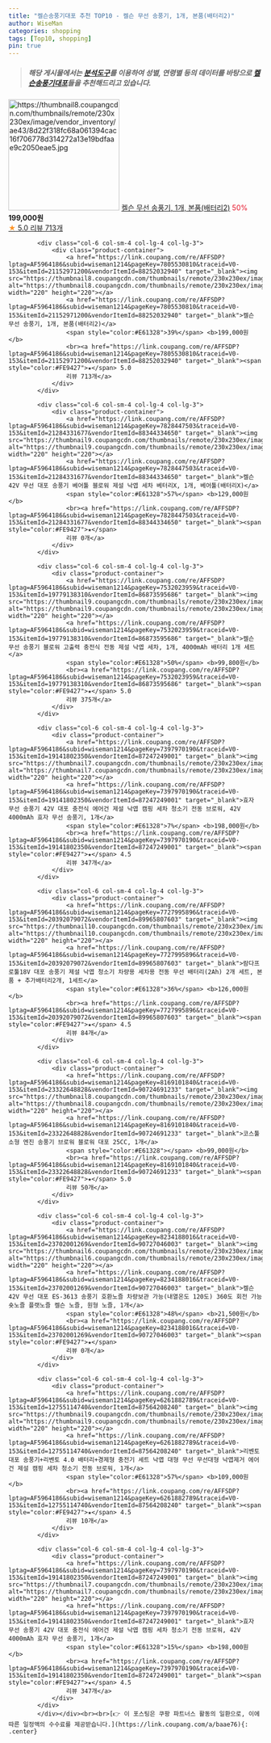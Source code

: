 ```yaml
---
title: "켈슨송풍기대포 추천 TOP10 - 켈슨 무선 송풍기, 1개, 본품(배터리2)"
author: WiseMan
categories: shopping
tags: [Top10, shopping]
pin: true
---
```


> ##### 해당 게시물에서는 [**분석도구**](https://itemscout.io/)를 이용하여 **성별**, **연령별** 등의 데이터를 바탕으로 [**켈슨송풍기대포**](https://link.coupang.com/a/baae76)들을 추천해드리고 있습니다.
<div class="container"><div class="row">
            <div class="col-6 col-sm-4 col-lg-4 col-lg-3">
                <div class="product-container">
                    <a href="https://link.coupang.com/re/AFFSDP?lptag=AF5964186&subid=wiseman1214&pageKey=7805530810&traceid=V0-153&itemId=21152971200&vendorItemId=88252032940" target="_blank"><img src="https://thumbnail8.coupangcdn.com/thumbnails/remote/230x230ex/image/vendor_inventory/ae43/8d22f318fc68a061394cac16f706778d314272a13e19bdfaae9c2050eae5.jpg" alt="https://thumbnail8.coupangcdn.com/thumbnails/remote/230x230ex/image/vendor_inventory/ae43/8d22f318fc68a061394cac16f706778d314272a13e19bdfaae9c2050eae5.jpg" width="220" height="220"></a>
                    <a href="https://link.coupang.com/re/AFFSDP?lptag=AF5964186&subid=wiseman1214&pageKey=7805530810&traceid=V0-153&itemId=21152971200&vendorItemId=88252032940" target="_blank">켈슨 무선 송풍기, 1개, 본품(배터리2)</a>
                    <span style="color:#E61328">50%</span> <b>199,000원</b>
                    <br><a href="https://link.coupang.com/re/AFFSDP?lptag=AF5964186&subid=wiseman1214&pageKey=7805530810&traceid=V0-153&itemId=21152971200&vendorItemId=88252032940" target="_blank"><span style="color:#FE9427">★</span> 5.0
                    리뷰 713개</a>
                </div>
            </div>
            
            <div class="col-6 col-sm-4 col-lg-4 col-lg-3">
                <div class="product-container">
                    <a href="https://link.coupang.com/re/AFFSDP?lptag=AF5964186&subid=wiseman1214&pageKey=7805530810&traceid=V0-153&itemId=21152971200&vendorItemId=88252032940" target="_blank"><img src="https://thumbnail8.coupangcdn.com/thumbnails/remote/230x230ex/image/vendor_inventory/ae43/8d22f318fc68a061394cac16f706778d314272a13e19bdfaae9c2050eae5.jpg" alt="https://thumbnail8.coupangcdn.com/thumbnails/remote/230x230ex/image/vendor_inventory/ae43/8d22f318fc68a061394cac16f706778d314272a13e19bdfaae9c2050eae5.jpg" width="220" height="220"></a>
                    <a href="https://link.coupang.com/re/AFFSDP?lptag=AF5964186&subid=wiseman1214&pageKey=7805530810&traceid=V0-153&itemId=21152971200&vendorItemId=88252032940" target="_blank">켈슨 무선 송풍기, 1개, 본품(배터리2)</a>
                    <span style="color:#E61328">39%</span> <b>199,000원</b>
                    <br><a href="https://link.coupang.com/re/AFFSDP?lptag=AF5964186&subid=wiseman1214&pageKey=7805530810&traceid=V0-153&itemId=21152971200&vendorItemId=88252032940" target="_blank"><span style="color:#FE9427">★</span> 5.0
                    리뷰 713개</a>
                </div>
            </div>
            
            <div class="col-6 col-sm-4 col-lg-4 col-lg-3">
                <div class="product-container">
                    <a href="https://link.coupang.com/re/AFFSDP?lptag=AF5964186&subid=wiseman1214&pageKey=7828447503&traceid=V0-153&itemId=21284331677&vendorItemId=88344334650" target="_blank"><img src="https://thumbnail9.coupangcdn.com/thumbnails/remote/230x230ex/image/vendor_inventory/1f1a/4a26916e734f8d0a7a4196c3eeab9a78c2a76380894502c14fdd44647ca9.jpg" alt="https://thumbnail9.coupangcdn.com/thumbnails/remote/230x230ex/image/vendor_inventory/1f1a/4a26916e734f8d0a7a4196c3eeab9a78c2a76380894502c14fdd44647ca9.jpg" width="220" height="220"></a>
                    <a href="https://link.coupang.com/re/AFFSDP?lptag=AF5964186&subid=wiseman1214&pageKey=7828447503&traceid=V0-153&itemId=21284331677&vendorItemId=88344334650" target="_blank">켈슨 42V 무선 대포 송풍기 베어툴 블로워 제설 낙엽 세차 베터리X, 1개, 베어툴(배터리X)</a>
                    <span style="color:#E61328">57%</span> <b>129,000원</b>
                    <br><a href="https://link.coupang.com/re/AFFSDP?lptag=AF5964186&subid=wiseman1214&pageKey=7828447503&traceid=V0-153&itemId=21284331677&vendorItemId=88344334650" target="_blank"><span style="color:#FE9427">★</span> 
                    리뷰 0개</a>
                </div>
            </div>
            
            <div class="col-6 col-sm-4 col-lg-4 col-lg-3">
                <div class="product-container">
                    <a href="https://link.coupang.com/re/AFFSDP?lptag=AF5964186&subid=wiseman1214&pageKey=7532023959&traceid=V0-153&itemId=19779138310&vendorItemId=86873595686" target="_blank"><img src="https://thumbnail9.coupangcdn.com/thumbnails/remote/230x230ex/image/vendor_inventory/a640/7b233154263dac65ca03c1758bb0433fd01930e39fefb6de11b021345cbf.jpg" alt="https://thumbnail9.coupangcdn.com/thumbnails/remote/230x230ex/image/vendor_inventory/a640/7b233154263dac65ca03c1758bb0433fd01930e39fefb6de11b021345cbf.jpg" width="220" height="220"></a>
                    <a href="https://link.coupang.com/re/AFFSDP?lptag=AF5964186&subid=wiseman1214&pageKey=7532023959&traceid=V0-153&itemId=19779138310&vendorItemId=86873595686" target="_blank">켈슨 무선 송풍기 블로워 고출력 충전식 전동 제설 낙엽 세차, 1개, 4000mAh 배터리 1개 세트</a>
                    <span style="color:#E61328">50%</span> <b>99,800원</b>
                    <br><a href="https://link.coupang.com/re/AFFSDP?lptag=AF5964186&subid=wiseman1214&pageKey=7532023959&traceid=V0-153&itemId=19779138310&vendorItemId=86873595686" target="_blank"><span style="color:#FE9427">★</span> 5.0
                    리뷰 375개</a>
                </div>
            </div>
            
            <div class="col-6 col-sm-4 col-lg-4 col-lg-3">
                <div class="product-container">
                    <a href="https://link.coupang.com/re/AFFSDP?lptag=AF5964186&subid=wiseman1214&pageKey=7397970190&traceid=V0-153&itemId=19141802350&vendorItemId=87247249001" target="_blank"><img src="https://thumbnail7.coupangcdn.com/thumbnails/remote/230x230ex/image/vendor_inventory/6ac9/6c5b58a23a9022110e86cc5100c5155b55ae049c5da059a9354674f21e6a.png" alt="https://thumbnail7.coupangcdn.com/thumbnails/remote/230x230ex/image/vendor_inventory/6ac9/6c5b58a23a9022110e86cc5100c5155b55ae049c5da059a9354674f21e6a.png" width="220" height="220"></a>
                    <a href="https://link.coupang.com/re/AFFSDP?lptag=AF5964186&subid=wiseman1214&pageKey=7397970190&traceid=V0-153&itemId=19141802350&vendorItemId=87247249001" target="_blank">효자 무선 송풍기 42V 대포 충전식 에어건 제설 낙엽 캠핑 세차 청소기 전동 브로워, 42V 4000mAh 효자 무선 송풍기, 1개</a>
                    <span style="color:#E61328">7%</span> <b>198,000원</b>
                    <br><a href="https://link.coupang.com/re/AFFSDP?lptag=AF5964186&subid=wiseman1214&pageKey=7397970190&traceid=V0-153&itemId=19141802350&vendorItemId=87247249001" target="_blank"><span style="color:#FE9427">★</span> 4.5
                    리뷰 347개</a>
                </div>
            </div>
            
            <div class="col-6 col-sm-4 col-lg-4 col-lg-3">
                <div class="product-container">
                    <a href="https://link.coupang.com/re/AFFSDP?lptag=AF5964186&subid=wiseman1214&pageKey=7727995896&traceid=V0-153&itemId=20392079072&vendorItemId=89965807603" target="_blank"><img src="https://thumbnail10.coupangcdn.com/thumbnails/remote/230x230ex/image/vendor_inventory/9b7f/c79921259dcf9eb923a0d09991f8b101fe2645281174109d5919e126b106.png" alt="https://thumbnail10.coupangcdn.com/thumbnails/remote/230x230ex/image/vendor_inventory/9b7f/c79921259dcf9eb923a0d09991f8b101fe2645281174109d5919e126b106.png" width="220" height="220"></a>
                    <a href="https://link.coupang.com/re/AFFSDP?lptag=AF5964186&subid=wiseman1214&pageKey=7727995896&traceid=V0-153&itemId=20392079072&vendorItemId=89965807603" target="_blank">람다프로툴18V 대포 송풍기 제설 낙엽 청소기 차량용 세차용 전동 무선 배터리(2Ah) 2개 세트, 본품 + 추가배터리2개, 1세트</a>
                    <span style="color:#E61328">36%</span> <b>126,000원</b>
                    <br><a href="https://link.coupang.com/re/AFFSDP?lptag=AF5964186&subid=wiseman1214&pageKey=7727995896&traceid=V0-153&itemId=20392079072&vendorItemId=89965807603" target="_blank"><span style="color:#FE9427">★</span> 4.5
                    리뷰 84개</a>
                </div>
            </div>
            
            <div class="col-6 col-sm-4 col-lg-4 col-lg-3">
                <div class="product-container">
                    <a href="https://link.coupang.com/re/AFFSDP?lptag=AF5964186&subid=wiseman1214&pageKey=8169101840&traceid=V0-153&itemId=23322648828&vendorItemId=90724691233" target="_blank"><img src="https://thumbnail8.coupangcdn.com/thumbnails/remote/230x230ex/image/vendor_inventory/0fc4/9520749d25a5cab70c2ff2cc71807f53d3eaeba0cdc2c2da2b493213cf0b.png" alt="https://thumbnail8.coupangcdn.com/thumbnails/remote/230x230ex/image/vendor_inventory/0fc4/9520749d25a5cab70c2ff2cc71807f53d3eaeba0cdc2c2da2b493213cf0b.png" width="220" height="220"></a>
                    <a href="https://link.coupang.com/re/AFFSDP?lptag=AF5964186&subid=wiseman1214&pageKey=8169101840&traceid=V0-153&itemId=23322648828&vendorItemId=90724691233" target="_blank">코스툴 소형 엔진 송풍기 브로워 블로워 대포 25CC, 1개</a>
                    <span style="color:#E61328"></span> <b>99,000원</b>
                    <br><a href="https://link.coupang.com/re/AFFSDP?lptag=AF5964186&subid=wiseman1214&pageKey=8169101840&traceid=V0-153&itemId=23322648828&vendorItemId=90724691233" target="_blank"><span style="color:#FE9427">★</span> 5.0
                    리뷰 50개</a>
                </div>
            </div>
            
            <div class="col-6 col-sm-4 col-lg-4 col-lg-3">
                <div class="product-container">
                    <a href="https://link.coupang.com/re/AFFSDP?lptag=AF5964186&subid=wiseman1214&pageKey=8234188016&traceid=V0-153&itemId=23702001269&vendorItemId=90727046003" target="_blank"><img src="https://thumbnail6.coupangcdn.com/thumbnails/remote/230x230ex/image/vendor_inventory/94ad/95a455b0f9dbf594ceb0f25578f2703e14bdf7f3f9d8bb73c0ca446f1d55.png" alt="https://thumbnail6.coupangcdn.com/thumbnails/remote/230x230ex/image/vendor_inventory/94ad/95a455b0f9dbf594ceb0f25578f2703e14bdf7f3f9d8bb73c0ca446f1d55.png" width="220" height="220"></a>
                    <a href="https://link.coupang.com/re/AFFSDP?lptag=AF5964186&subid=wiseman1214&pageKey=8234188016&traceid=V0-153&itemId=23702001269&vendorItemId=90727046003" target="_blank">켈슨 42V 무선 대포 ES-3613 송풍기 호환노즐 차량보관 가능(내열온도 120도) 360도 회전 가능 숏노즐 플랫노즐 켈슨 노즐, 원형 노즐, 1개</a>
                    <span style="color:#E61328">48%</span> <b>21,500원</b>
                    <br><a href="https://link.coupang.com/re/AFFSDP?lptag=AF5964186&subid=wiseman1214&pageKey=8234188016&traceid=V0-153&itemId=23702001269&vendorItemId=90727046003" target="_blank"><span style="color:#FE9427">★</span> 
                    리뷰 0개</a>
                </div>
            </div>
            
            <div class="col-6 col-sm-4 col-lg-4 col-lg-3">
                <div class="product-container">
                    <a href="https://link.coupang.com/re/AFFSDP?lptag=AF5964186&subid=wiseman1214&pageKey=6261882789&traceid=V0-153&itemId=12755114740&vendorItemId=87564208240" target="_blank"><img src="https://thumbnail9.coupangcdn.com/thumbnails/remote/230x230ex/image/vendor_inventory/0ea8/e08980e08bb862823f385640c608ab27547893514266ba123fa7a360d7ec.jpg" alt="https://thumbnail9.coupangcdn.com/thumbnails/remote/230x230ex/image/vendor_inventory/0ea8/e08980e08bb862823f385640c608ab27547893514266ba123fa7a360d7ec.jpg" width="220" height="220"></a>
                    <a href="https://link.coupang.com/re/AFFSDP?lptag=AF5964186&subid=wiseman1214&pageKey=6261882789&traceid=V0-153&itemId=12755114740&vendorItemId=87564208240" target="_blank">리벤토 대포 송풍기+리벤토 4.0 배터리+경제형 충전기 세트 낙엽 대형 무선 무선대형 낙엽제거 에어건 제설 캠핑 세차 청소기 전동 브로워, 1개</a>
                    <span style="color:#E61328">57%</span> <b>109,000원</b>
                    <br><a href="https://link.coupang.com/re/AFFSDP?lptag=AF5964186&subid=wiseman1214&pageKey=6261882789&traceid=V0-153&itemId=12755114740&vendorItemId=87564208240" target="_blank"><span style="color:#FE9427">★</span> 4.5
                    리뷰 10개</a>
                </div>
            </div>
            
            <div class="col-6 col-sm-4 col-lg-4 col-lg-3">
                <div class="product-container">
                    <a href="https://link.coupang.com/re/AFFSDP?lptag=AF5964186&subid=wiseman1214&pageKey=7397970190&traceid=V0-153&itemId=19141802350&vendorItemId=87247249001" target="_blank"><img src="https://thumbnail7.coupangcdn.com/thumbnails/remote/230x230ex/image/vendor_inventory/6ac9/6c5b58a23a9022110e86cc5100c5155b55ae049c5da059a9354674f21e6a.png" alt="https://thumbnail7.coupangcdn.com/thumbnails/remote/230x230ex/image/vendor_inventory/6ac9/6c5b58a23a9022110e86cc5100c5155b55ae049c5da059a9354674f21e6a.png" width="220" height="220"></a>
                    <a href="https://link.coupang.com/re/AFFSDP?lptag=AF5964186&subid=wiseman1214&pageKey=7397970190&traceid=V0-153&itemId=19141802350&vendorItemId=87247249001" target="_blank">효자 무선 송풍기 42V 대포 충전식 에어건 제설 낙엽 캠핑 세차 청소기 전동 브로워, 42V 4000mAh 효자 무선 송풍기, 1개</a>
                    <span style="color:#E61328">15%</span> <b>198,000원</b>
                    <br><a href="https://link.coupang.com/re/AFFSDP?lptag=AF5964186&subid=wiseman1214&pageKey=7397970190&traceid=V0-153&itemId=19141802350&vendorItemId=87247249001" target="_blank"><span style="color:#FE9427">★</span> 4.5
                    리뷰 347개</a>
                </div>
            </div>
            </div></div><br><br>[👉 이 포스팅은 쿠팡 파트너스 활동의 일환으로, 이에 따른 일정액의 수수료를 제공받습니다.](https://link.coupang.com/a/baae76){: .center}